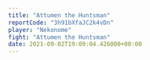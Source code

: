 ```yaml
---
title: "Attumen the Huntsman"
reportCode: "3h91bXfaJC2k4vDn"
player: "Nekonome"
fight: "Attumen the Huntsman"
date: 2021-09-02T19:09:04.426000+00:00
---
```

